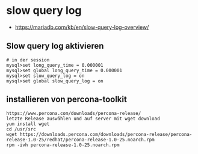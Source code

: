 # slow query log 

  * https://mariadb.com/kb/en/slow-query-log-overview/
  
## Slow query log aktivieren 

```
# in der session 
mysql>set long_query_time = 0.000001
mysql>set global long_query_time = 0.000001
mysql>set slow_query_log = on 
mysql>set global slow_query_log = on 

```

## installieren von percona-toolkit 

```
https://www.percona.com/downloads/percona-release/
letzte Release auswählen und auf server mit wget download 
yum install wget 
cd /usr/src
wget https://downloads.percona.com/downloads/percona-release/percona-release-1.0-25/redhat/percona-release-1.0-25.noarch.rpm
rpm -ivh percona-release-1.0-25.noarch.rpm
```
